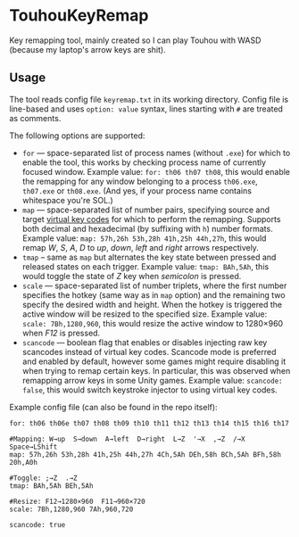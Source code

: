 # TouhouKeyRemap
Key remapping tool, mainly created so I can play Touhou with WASD (because my laptop's arrow keys are shit).

## Usage
The tool reads config file `keyremap.txt` in its working directory.
Config file is line-based and uses `option: value` syntax, lines starting with `#` are treated as comments.

The following options are supported:
- `for` — space-separated list of process names (without `.exe`) for which to enable the tool, this works by checking process name of currently focused window.
  Example value: `for: th06 th07 th08`, this would enable the remapping for any window belonging to a process `th06.exe`, `th07.exe` or `th08.exe`.
  (And yes, if your process name contains whitespace you're SOL.)
- `map` — space-separated list of number pairs, specifying source and target [virtual key codes](https://docs.microsoft.com/en-us/windows/win32/inputdev/virtual-key-codes)
  for which to perform the remapping. Supports both decimal and hexadecimal (by suffixing with `h`) number formats.
  Example value: `map: 57h,26h 53h,28h 41h,25h 44h,27h`, this would remap *W*, *S*, *A*, *D* to *up*, *down*, *left* and *right* arrows respectively.
- `tmap` – same as `map` but alternates the key state between pressed and released states on each trigger.
  Example value: `tmap: BAh,5Ah`, this would toggle the state of *Z* key when *semicolon* is pressed.
- `scale` — space-separated list of number triplets, where the first number specifies the hotkey (same way as in `map` option) and the remaining two specify the desired
  width and height. When the hotkey is triggered the active window will be resized to the specified size.
  Example value: `scale: 7Bh,1280,960`, this would resize the active window to 1280×960 when *F12* is pressed.
- `scancode` — boolean flag that enables or disables injecting raw key scancodes instead of virtual key codes. Scancode mode is preferred and enabled by default, however
  some games might require disabling it when trying to remap certain keys. In particular, this was observed when remapping arrow keys in some Unity games.
  Example value: `scancode: false`, this would switch keystroke injector to using virtual key codes.

Example config file (can also be found in the repo itself):
```
for: th06 th06e th07 th08 th09 th10 th11 th12 th13 th14 th15 th16 th17

#Mapping: W→up  S→down  A→left  D→right  L→Z  '→X  ,→Z  /→X  Space→LShift
map: 57h,26h 53h,28h 41h,25h 44h,27h 4Ch,5Ah DEh,58h BCh,5Ah BFh,58h 20h,A0h

#Toggle: ;→Z  .→Z
tmap: BAh,5Ah BEh,5Ah

#Resize: F12→1280×960  F11→960×720
scale: 7Bh,1280,960 7Ah,960,720

scancode: true
```
